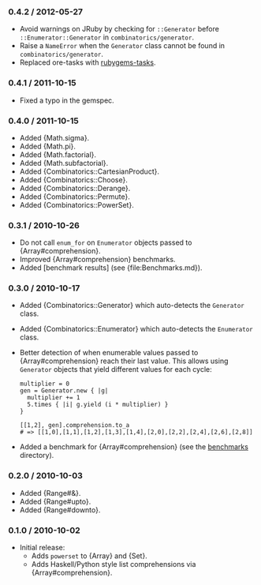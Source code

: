 ### 0.4.2 / 2012-05-27

* Avoid warnings on JRuby by checking for `::Generator` before
  `::Enumerator::Generator` in `combinatorics/generator`.
* Raise a `NameError` when the `Generator` class cannot be found in
  `combinatorics/generator`.
* Replaced ore-tasks with
  [rubygems-tasks](https://github.com/postmodern/rubygems-tasks#readme).

### 0.4.1 / 2011-10-15

* Fixed a typo in the gemspec.

### 0.4.0 / 2011-10-15

* Added {Math.sigma}.
* Added {Math.pi}.
* Added {Math.factorial}.
* Added {Math.subfactorial}.
* Added {Combinatorics::CartesianProduct}.
* Added {Combinatorics::Choose}.
* Added {Combinatorics::Derange}.
* Added {Combinatorics::Permute}.
* Added {Combinatorics::PowerSet}.

### 0.3.1 / 2010-10-26

* Do not call `enum_for` on `Enumerator` objects passed to
  {Array#comprehension}.
* Improved {Array#comprehension} benchmarks.
* Added [benchmark results] (see {file:Benchmarks.md}).

### 0.3.0 / 2010-10-17

* Added {Combinatorics::Generator} which auto-detects the `Generator`
  class.
* Added {Combinatorics::Enumerator} which auto-detects the `Enumerator`
  class.
* Better detection of when enumerable values passed to
  {Array#comprehension} reach their last value. This allows using
  `Generator` objects that yield different values for each cycle:

      multiplier = 0
      gen = Generator.new { |g|
        multiplier += 1
        5.times { |i| g.yield (i * multiplier) }
      }
  
      [[1,2], gen].comprehension.to_a
      # => [[1,0],[1,1],[1,2],[1,3],[1,4],[2,0],[2,2],[2,4],[2,6],[2,8]]

* Added a benchmark for {Array#comprehension} (see the
  [benchmarks](http://github.com/postmodern/combinatorics/tree/master/benchmarks) directory).

### 0.2.0 / 2010-10-03

* Added {Range#&}.
* Added {Range#upto}.
* Added {Range#downto}.

### 0.1.0 / 2010-10-02

* Initial release:
  * Adds `powerset` to {Array} and {Set}.
  * Adds Haskell/Python style list comprehensions via {Array#comprehension}.


